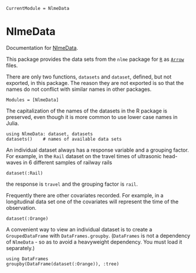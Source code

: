 ```@meta
CurrentModule = NlmeData
```

# NlmeData

Documentation for [NlmeData](https://github.com/dmbates/NlmeData.jl).

This package provides the data sets from the `nlme` package for [`R`](https://www.r-project.org) as [`Arrow`](https://github.com/JuliaData/Arrow.jl)
files.

There are only two functions, `datasets` and `dataset`, defined, but not exported, in this package.
The reason they are not exported is so that the names do not conflict with similar names in other packages.

```@autodocs
Modules = [NlmeData]
```

The capitalization of the names of the datasets in the R package is preserved, even though it is more common to use lower case names in Julia.
```@example Main
using NlmeData: dataset, datasets
datasets()    # names of available data sets
```

An individual dataset always has a response variable and a grouping factor.
For example, in the `Rail` dataset on the travel times of ultrasonic head-waves in 6 different samples of railway rails
```@example Main
dataset(:Rail)
```
the response is `travel` and the grouping factor is `rail`.


Frequently there are other covariates recorded.
For example, in a longitudinal data set one of the covariates will represent the time of the observation.
```@example Main
dataset(:Orange)
```

A convenient way to view an individual dataset is to create a `GroupedDataFrame` with `DataFrames.groupby`.
(`DataFrames` is not a dependency of `NlmeData` - so as to avoid a heavyweight dependency.  You must load it separately.)
```@example Main
using DataFrames
groupby(DataFrame(dataset(:Orange)), :tree)
```
